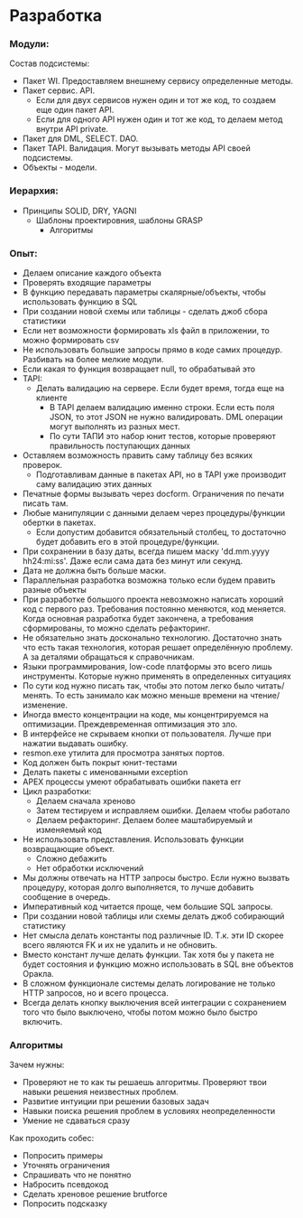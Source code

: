 # Разработка

### Модули:

Состав подсистемы:
  - Пакет WI. Предоставляем внешнему сервису определенные методы.
  - Пакет сервис. API. 
    - Если для двух сервисов нужен один и тот же код, то создаем еще один пакет API.
    - Если для одного API нужен один и тот же код, то делаем метод внутри API private. 
  - Пакет для DML, SELECT. DAO.
  - Пакет TAPI. Валидация. Могут вызывать методы API своей подсистемы.
  - Объекты - модели. 

### Иерархия:
  - Принципы SOLID, DRY, YAGNI
    - Шаблоны проектировния, шаблоны GRASP
      - Алгоритмы

### Опыт: 
  - Делаем описание каждого объекта
  - Проверять входящие параметры
  - В функцию передавать параметры скалярные/объекты, чтобы использовать функцию в SQL
  - При создании новой схемы или таблицы - сделать джоб сбора статистики
  - Если нет возможности формировать xls файл в приложении, то можно формировать csv
  - Не использовать большие запросы прямо в коде самих процедур. Разбивать на более мелкие модули.
  - Если какая то функция возвращает null, то обрабатывай это
  - TAPI:
    - Делать валидацию на сервере. Если будет время, тогда еще на клиенте
	  - В TAPI делаем валидацию именно строки. Если есть поля JSON, то этот JSON не нужно валидировать. DML операции могут выполнять из разных мест.
	  - По сути ТАПИ это набор юнит тестов, которые проверяют правильность поступающих данных
  - Оставляем возможность править саму таблицу без всяких проверок.
	- Подготавливам данные в пакетах API, но в TAPI уже производит саму валидацию этих данных
  - Печатные формы вызывать через docform. Ограничения по печати писать там.
  - Любые манипуляции с данными делаем через процедуры/функции обертки в пакетах.
    - Если допустим добавится обязательный столбец, то достаточно будет добавить его в этой процедуре/функции.
  - При сохранении в базу даты, всегда пишем маску 'dd.mm.yyyy hh24:mi:ss'. Даже если сама дата без минут или секунд.
  - Дата не должна быть больше маски.
  - Параллельная разработка возможна только если будем править разные объекты
  - При разработке большого проекта невозможно написать хороший код с первого раз. Требования постоянно меняются, код меняется. Когда основная разработка будет закончена, а требования сформированы, то можно сделать рефакторинг.
  - Не обязательно знать досконально технологию. Достаточно знать что есть такая технология, которая решает определённую проблему. А за деталями обращаться к справочникам.
  - Языки программирования, low-code платформы это всего лишь инструменты. Которые нужно применять в определенных ситуациях
  - По сути код нужно писать так, чтобы это потом легко было читать/менять. То есть занимало как можно меньше времени на чтение/изменение.
  - Иногда вместо концентрации на коде, мы концентрируемся на оптимизации. Преждевременная оптимизация это зло.
  - В интерфейсе не скрываем кнопки от пользователя. Лучше при нажатии выдавать ошибку.
  - resmon.exe утилита для просмотра занятых портов.
  - Код должен быть покрыт юнит-тестами
  - Делать пакеты с именованными exception
  - APEX процессы умеют обрабатывать ошибки пакета err
  - Цикл разработки: 
    - Делаем сначала хреново
	- Затем тестируем и исправляем ошибки. Делаем чтобы работало
	- Делаем рефакторинг. Делаем более маштабируемый и изменяемый код
  - Не использовать представления. Использовать функции возвращающие объект.
    - Сложно дебажить
    - Нет обработки исключений
  - Мы должны отвечать на HTTP запросы быстро. Если нужно вызвать процедуру, которая долго выполняется, то лучше добавить сообщение в очередь.
  - Императивный код читается проще, чем большие SQL запросы.
  - При создании новой таблицы или схемы делать джоб собирающий статистику
  - Нет смысла делать константы под различные ID. Т.к. эти ID скорее всего являются FK и их не удалить и не обновить.
  - Вместо констант лучше делать функции. Так хотя бы у пакета не будет состояния и функцию можно использовать в SQL вне объектов Оракла. 
  - В сложном функционале системы делать логирование не только HTTP запросов, но и всего процесса. 
  - Всегда делать кнопку выключения всей интеграции с сохранением того что было выключено, чтобы потом можно было быстро включить. 

### Алгоритмы

Зачем нужны:
  - Проверяют не то как ты решаешь алгоритмы. Проверяют твои навыки решения неизвестных проблем.
  - Развитие интуиции при решении базовых задач
  - Навыки поиска решения проблем в условиях неопределенности
  - Умение не сдаваться сразу

Как проходить собес:
  - Попросить примеры
  - Уточнять ограничения
  - Спрашивать что не понятно
  - Набросить псевдокод
  - Сделать хреновое решение brutforce
  - Попросить подсказку